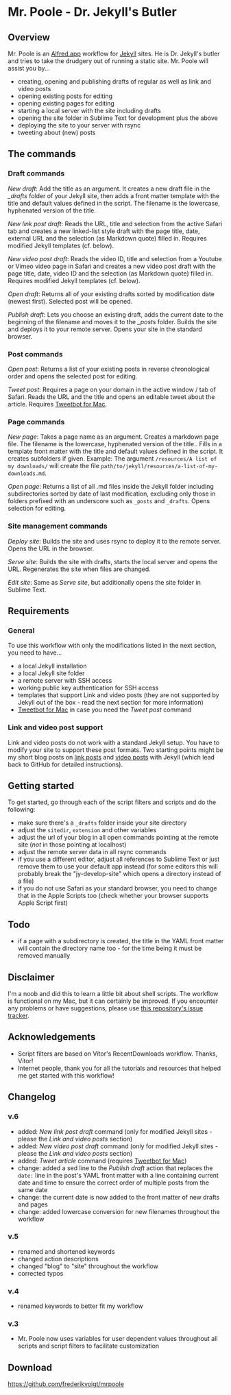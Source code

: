 # Mr. Poole - Dr. Jekyll's Butler

## Overview

Mr. Poole is an [Alfred.app](http://www.alfredapp.com) workflow for [Jekyll](http://jekyllrb.com) sites. He is Dr. Jekyll's butler and tries to take the drudgery out of running a static site. Mr. Poole will assist you by...
 
* creating, opening and publishing drafts of regular as well as link and video posts
* opening existing posts for editing
* opening existing pages for editing
* starting a local server with the site including drafts
* opening the site folder in Sublime Text for development plus the above
* deploying the site to your server with rsync
* tweeting about (new) posts

## The commands

### Draft commands

*New draft*: Add the title as an argument. It creates a new draft file in the *_drafts* folder of your Jekyll site, then adds a front matter template with the title and default values defined in the script. The filename is the lowercase, hyphenated version of the title.

*New link post draft*: Reads the URL, title and selection from the active Safari tab and creates a new linked-list style draft with the page title, date, external URL and the selection (as Markdown quote) filled in. Requires modified Jekyll templates (cf. below).

*New video post draft*: Reads the video ID, title and selection from a Youtube or Vimeo video page in Safari and creates a new video post draft with the page title, date, video ID and the selection (as Markdown quote) filled in. Requires modified Jekyll templates (cf. below).

*Open draft*: Returns all of your existing drafts sorted by modification date (newest first). Selected post will be opened.

*Publish draft*: Lets you choose an existing draft, adds the current date to the beginning of the filename and moves it to the *_posts* folder. Builds the site and deploys it to your remote server. Opens your site in the standard browser.

### Post commands

*Open post*: Returns a list of your existing posts in reverse chronological order and opens the selected post for editing.

*Tweet post*: Requires a page on your domain in the active window / tab of Safari. Reads the URL and the title and opens an editable tweet about the article. Requires [Tweetbot for Mac](http://tapbots.com/software/tweetbot/mac/).

### Page commands

*New page*: Takes a page name as an argument. Creates a markdown page file. The filename is the lowercase, hyphenated version of the title.. Fills in a template front matter with the title and default values defined in the script. It creates subfolders if given. Example: The argument `/resources/A list of my downloads/` will create the file `path/to/jekyll/resources/a-list-of-my-downloads.md`.

*Open page*: Returns a list of all .md files inside the Jekyll folder including subdirectories sorted by date of last modification, excluding only those in folders prefixed with an underscore such as `_posts` and `_drafts`. Opens selection for editing.

### Site management commands

*Deploy site*: Builds the site and uses rsync to deploy it to the remote server. Opens the URL in the browser.

*Serve site*: Builds the site with drafts, starts the local server and opens the URL. Regenerates the site when files are changed.

*Edit site*: Same as *Serve site*, but additionally opens the site folder in Sublime Text.

## Requirements

### General

To use this workflow with only the modifications listed in the next section, you need to have...

* a local Jekyll installation
* a local Jekyll site folder
* a remote server with SSH access
* working public key authentication for SSH access
* templates that support Link and video posts (they are not supported by Jekyll out of the box - read the next section for more information)
* [Tweetbot for Mac](http://tapbots.com/software/tweetbot/mac/) in case you need the *Tweet post* command

### Link and video post support

Link and video posts do not work with a standard Jekyll setup. You have to modify your site to support these post formats. Two starting points might be my short blog posts on [link posts](http://frederikvoigt.de/2014/07/12/link-posts-for-jekyll-sites/) and [video posts](http://frederikvoigt.de/2014/07/11/simple-video-posts-for-jekyll-sites/) with Jekyll (which lead back to GitHub for detailed instructions).

## Getting started

To get started, go through each of the script filters and scripts and do the following:

* make sure there's a `_drafts` folder inside your site directory
* adjust the `sitedir`, `extension` and other variables
* adjust the url of your blog in all open commands pointing at the remote site (*not* in those pointing at localhost)
* adjust the remote server data in all rsync commands
* if you use a different editor, adjust all references to Sublime Text or just remove them to use your default app instead (for some editors this will probably break the "jy-develop-site" which opens a directory instead of a file)
* if you do not use Safari as your standard browser, you need to change that in the Apple Scripts too (check whether your browser supports Apple Script first)

## Todo

* if a page with a subdirectory is created, the title in the YAML front matter will contain the directory name too - for the time being it must be removed manually

## Disclaimer

I'm a noob and did this to learn a little bit about shell scripts. The workflow is functional on my Mac, but it can certainly be improved. If you encounter any problems or have suggestions, please use [this repository's issue tracker](https://github.com/frederikvoigt/mrpoole/issues).

## Acknowledgements

* Script filters are based on Vítor's RecentDownloads workflow. Thanks, Vítor!
* Internet people, thank you for all the tutorials and resources that helped me get started with this workflow!

## Changelog

### v.6

* added: *New link post draft* command (only for modified Jekyll sites - please the *Link and video posts* section)
* added: *New video post draft* command (only for modified Jekyll sites - please the *Link and video posts* section)
* added: *Tweet article* command (requires [Tweetbot for Mac](http://tapbots.com/software/tweetbot/mac/))
* change: added a sed line to the *Publish draft* action that replaces the `date:` line in the post's YAML front matter with a line containing current date and time to ensure the correct order of multiple posts from the same date
* change: the current date is now added to the front matter of new drafts and pages
* change: added lowercase conversion for new filenames throughout the workflow

### v.5

* renamed and shortened keywords
* changed action descriptions
* changed "blog" to "site" throughout the workflow
* corrected typos

### v.4

* renamed keywords to better fit my workflow

### v.3

* Mr. Poole now uses variables for user dependent values throughout all scripts and script filters to facilitate customization

## Download
https://github.com/frederikvoigt/mrpoole
